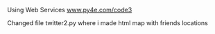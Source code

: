 Using Web Services
www.py4e.com/code3

Changed file twitter2.py
where i made html map with friends locations
